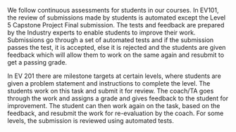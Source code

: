 We follow continuous assessments for students in our courses. In EV101, the review of submissions made by students is automated except the Level 5 Capstone Project Final submission. The tests and feedback are prepared by the Industry experts to enable students to improve their work. Submissions go through a set of automated tests and if the submission passes the test, it is accepted, else it is rejected and the students are given feedback which will allow them to work on the same again and resubmit to get a passing grade.  

In EV 201 there are milestone targets at certain levels, where students are given a problem statement and instructions to complete the level. The students work on this task and submit it for review. The coach/TA goes through the work and assigns a grade and gives feedback to the student for improvement. The student can then work again on the task, based on the feedback, and resubmit the work for re-evaluation by the coach. For some levels, the submission is reviewed using automated tests.